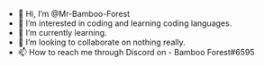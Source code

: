 - 👋 Hi, I’m @Mr-Bamboo-Forest
- 👀 I’m interested in coding and learning coding languages.
- 🌱 I’m currently learning.
- 💞️ I’m looking to collaborate on nothing really. 
- 📫 How to reach me through Discord on - Bamboo Forest#6595
